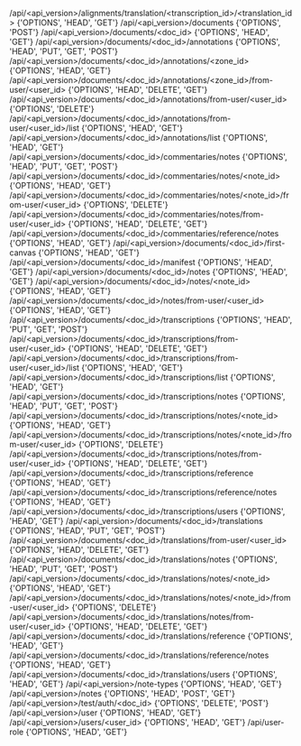 /api/<api_version>/alignments/translation/<transcription_id>/<translation_id> {'OPTIONS', 'HEAD', 'GET'}
/api/<api_version>/documents {'OPTIONS', 'POST'}
/api/<api_version>/documents/<doc_id> {'OPTIONS', 'HEAD', 'GET'}
/api/<api_version>/documents/<doc_id>/annotations {'OPTIONS', 'HEAD', 'PUT', 'GET', 'POST'}
/api/<api_version>/documents/<doc_id>/annotations/<zone_id> {'OPTIONS', 'HEAD', 'GET'}
/api/<api_version>/documents/<doc_id>/annotations/<zone_id>/from-user/<user_id> {'OPTIONS', 'HEAD', 'DELETE', 'GET'}
/api/<api_version>/documents/<doc_id>/annotations/from-user/<user_id> {'OPTIONS', 'DELETE'}
/api/<api_version>/documents/<doc_id>/annotations/from-user/<user_id>/list {'OPTIONS', 'HEAD', 'GET'}
/api/<api_version>/documents/<doc_id>/annotations/list {'OPTIONS', 'HEAD', 'GET'}
/api/<api_version>/documents/<doc_id>/commentaries/notes {'OPTIONS', 'HEAD', 'PUT', 'GET', 'POST'}
/api/<api_version>/documents/<doc_id>/commentaries/notes/<note_id> {'OPTIONS', 'HEAD', 'GET'}
/api/<api_version>/documents/<doc_id>/commentaries/notes/<note_id>/from-user/<user_id> {'OPTIONS', 'DELETE'}
/api/<api_version>/documents/<doc_id>/commentaries/notes/from-user/<user_id> {'OPTIONS', 'HEAD', 'DELETE', 'GET'}
/api/<api_version>/documents/<doc_id>/commentaries/reference/notes {'OPTIONS', 'HEAD', 'GET'}
/api/<api_version>/documents/<doc_id>/first-canvas {'OPTIONS', 'HEAD', 'GET'}
/api/<api_version>/documents/<doc_id>/manifest {'OPTIONS', 'HEAD', 'GET'}
/api/<api_version>/documents/<doc_id>/notes {'OPTIONS', 'HEAD', 'GET'}
/api/<api_version>/documents/<doc_id>/notes/<note_id> {'OPTIONS', 'HEAD', 'GET'}
/api/<api_version>/documents/<doc_id>/notes/from-user/<user_id> {'OPTIONS', 'HEAD', 'GET'}
/api/<api_version>/documents/<doc_id>/transcriptions {'OPTIONS', 'HEAD', 'PUT', 'GET', 'POST'}
/api/<api_version>/documents/<doc_id>/transcriptions/from-user/<user_id> {'OPTIONS', 'HEAD', 'DELETE', 'GET'}
/api/<api_version>/documents/<doc_id>/transcriptions/from-user/<user_id>/list {'OPTIONS', 'HEAD', 'GET'}
/api/<api_version>/documents/<doc_id>/transcriptions/list {'OPTIONS', 'HEAD', 'GET'}
/api/<api_version>/documents/<doc_id>/transcriptions/notes {'OPTIONS', 'HEAD', 'PUT', 'GET', 'POST'}
/api/<api_version>/documents/<doc_id>/transcriptions/notes/<note_id> {'OPTIONS', 'HEAD', 'GET'}
/api/<api_version>/documents/<doc_id>/transcriptions/notes/<note_id>/from-user/<user_id> {'OPTIONS', 'DELETE'}
/api/<api_version>/documents/<doc_id>/transcriptions/notes/from-user/<user_id> {'OPTIONS', 'HEAD', 'DELETE', 'GET'}
/api/<api_version>/documents/<doc_id>/transcriptions/reference {'OPTIONS', 'HEAD', 'GET'}
/api/<api_version>/documents/<doc_id>/transcriptions/reference/notes {'OPTIONS', 'HEAD', 'GET'}
/api/<api_version>/documents/<doc_id>/transcriptions/users {'OPTIONS', 'HEAD', 'GET'}
/api/<api_version>/documents/<doc_id>/translations {'OPTIONS', 'HEAD', 'PUT', 'GET', 'POST'}
/api/<api_version>/documents/<doc_id>/translations/from-user/<user_id> {'OPTIONS', 'HEAD', 'DELETE', 'GET'}
/api/<api_version>/documents/<doc_id>/translations/notes {'OPTIONS', 'HEAD', 'PUT', 'GET', 'POST'}
/api/<api_version>/documents/<doc_id>/translations/notes/<note_id> {'OPTIONS', 'HEAD', 'GET'}
/api/<api_version>/documents/<doc_id>/translations/notes/<note_id>/from-user/<user_id> {'OPTIONS', 'DELETE'}
/api/<api_version>/documents/<doc_id>/translations/notes/from-user/<user_id> {'OPTIONS', 'HEAD', 'DELETE', 'GET'}
/api/<api_version>/documents/<doc_id>/translations/reference {'OPTIONS', 'HEAD', 'GET'}
/api/<api_version>/documents/<doc_id>/translations/reference/notes {'OPTIONS', 'HEAD', 'GET'}
/api/<api_version>/documents/<doc_id>/translations/users {'OPTIONS', 'HEAD', 'GET'}
/api/<api_version>/note-types {'OPTIONS', 'HEAD', 'GET'}
/api/<api_version>/notes {'OPTIONS', 'HEAD', 'POST', 'GET'}
/api/<api_version>/test/auth/<doc_id> {'OPTIONS', 'DELETE', 'POST'}
/api/<api_version>/user {'OPTIONS', 'HEAD', 'GET'}
/api/<api_version>/users/<user_id> {'OPTIONS', 'HEAD', 'GET'}
/api/user-role {'OPTIONS', 'HEAD', 'GET'}
